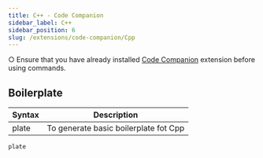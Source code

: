 ```yaml
---
title: C++ - Code Companion
sidebar_label: C++
sidebar_position: 6
slug: /extensions/code-companion/Cpp
---
```


○ Ensure that you have already installed <a href="/extensions/code-companion/">Code Companion</a> extension before using commands.

## Boilerplate

| Syntax | Description                           |
| ------ | ------------------------------------- |
| plate  | To generate basic boilerplate fot Cpp |

```
plate
```
